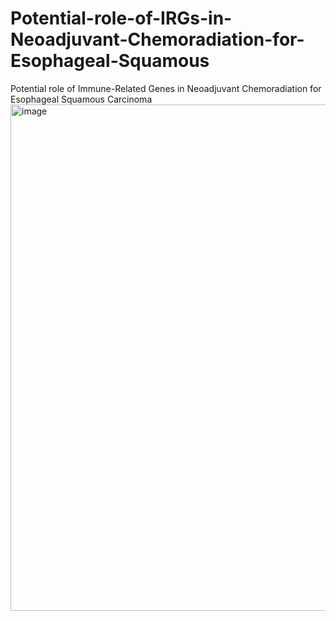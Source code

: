# Potential-role-of-IRGs-in-Neoadjuvant-Chemoradiation-for-Esophageal-Squamous
Potential role of Immune-Related Genes in Neoadjuvant Chemoradiation for Esophageal Squamous Carcinoma
<img width="810" alt="image" src="https://user-images.githubusercontent.com/43194769/179405133-71d572e0-e825-45a4-ba32-20e8f580eac3.png">
